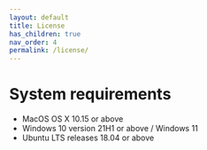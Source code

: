 ```yaml
---
layout: default
title: License
has_children: true
nav_order: 4
permalink: /license/
---
```


# System requirements
- MacOS	OS X 10.15 or above
- Windows 10 version 21H1 or above / Windows 11
- Ubuntu LTS releases 18.04 or above
